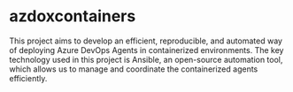 # azdoxcontainers
This project aims to develop an efficient, reproducible, and automated way of deploying Azure DevOps Agents in containerized environments. The key technology used in this project is Ansible, an open-source automation tool, which allows us to manage and coordinate the containerized agents efficiently.
